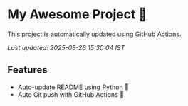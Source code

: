 # My Awesome Project 🚀

This project is automatically updated using GitHub Actions.

_Last updated: 2025-05-26 15:30:04 IST_

## Features
- Auto-update README using Python 🐍
- Auto Git push with GitHub Actions 🤖
